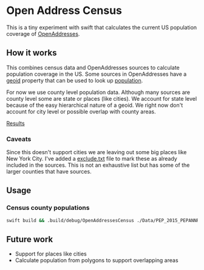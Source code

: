 # Open Address Census

This is a tiny experiment with swift that calculates the current US population coverage of [OpenAddresses](https://github.com/openaddresses/openaddresses/).

## How it works

This combines census data and OpenAddresses sources to calculate population coverage in the US. Some sources in OpenAddresses have a [geoid](https://www.census.gov/geo/reference/geoidentifiers.html) property that can be used to look up [population](https://www.census.gov/popest/data/index.html).

For now we use county level population data. Although many sources are county level some are state or places (like cities). We account for state level because of the easy hierarchical nature of a geoid. We right now don't account for city level or possible overlap with county areas. 

[Results](Results/Result.markdown)

### Caveats

Since this doesn't support cities we are leaving out some big places like New York City. I've added a [exclude.txt](Data/Exclude.txt) file to mark these as already included in the sources. This is not an exhaustive list but has some of the larger counties that have sources.

## Usage

### Census county populations

```bash
swift build && .build/debug/OpenAddressesCensus ./Data/PEP_2015_PEPANNRES_with_ann.csv [Path to open address git directory] ./Data/exclude.txt
```

## Future work
- Support for places like cities
- Calculate population from polygons to support overlapping areas
